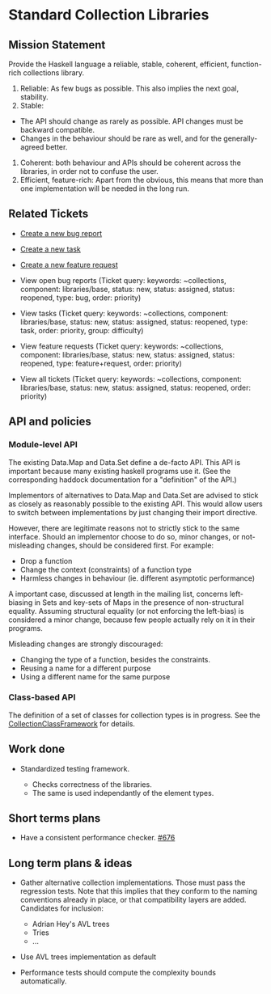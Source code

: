 # Standard Collection Libraries

## Mission Statement


Provide the Haskell language a reliable, stable, coherent, efficient, function-rich collections library.

1. Reliable: As few bugs as possible. This also implies the next goal, stability.
1. Stable: 

  - The API should change as rarely as possible. API changes must be backward compatible.
  - Changes in the behaviour should be rare as well, and for the generally-agreed better.

1. Coherent: both behaviour and APIs should be coherent across the libraries, in order not to confuse the user.
1. Efficient, feature-rich: Apart from the obvious, this means that more than one implementation will be needed in the long run.

## Related Tickets

- [Create a new bug report](/trac/ghc/trac/ghc/newticket?version=6.4.1&keywords=collections&component=libraries/base&type=bug)
- [Create a new task](/trac/ghc/trac/ghc/newticket?version=6.4.1&keywords=collections&component=libraries/base&type=task)
- [Create a new feature request](/trac/ghc/trac/ghc/newticket?version=6.4.1&keywords=collections&component=libraries/base&type=feature+request)

- View open bug reports (Ticket query: keywords: \~collections, component: libraries/base, status: new, status: assigned, status: reopened, type: bug, order: priority)
- View tasks (Ticket query: keywords: \~collections, component: libraries/base, status: new, status: assigned, status: reopened, type: task, order: priority, group: difficulty)
- View feature requests (Ticket query: keywords: \~collections, component: libraries/base, status: new, status: assigned, status: reopened, type: feature+request, order: priority)

- View all tickets (Ticket query: keywords: \~collections, component: libraries/base, status: new, status: assigned, status: reopened, order: priority)

## API and policies

### Module-level API


The existing Data.Map and Data.Set define a de-facto API. This API is important because many existing haskell programs use it. (See the corresponding haddock documentation for a "definition" of the API.)


Implementors of alternatives to Data.Map and Data.Set are advised to stick as closely as reasonably possible to the existing API. This would allow users to switch between implementations by just changing their import directive.


However, there are legitimate reasons not to strictly stick to the same interface. Should an implementor choose to do so, minor changes, or not-misleading changes, should be considered first. For example:

- Drop a function
- Change the context (constraints) of a function type
- Harmless changes in behaviour (ie. different asymptotic performance)


A important case, discussed at length in the mailing list, concerns left-biasing in Sets and key-sets of Maps in the presence of non-structural equality. Assuming structural equality (or not enforcing the left-bias) is considered a minor change, because few people actually rely on it in their programs.


Misleading changes are strongly discouraged:

- Changing the type of a function, besides the constraints.
- Reusing a name for a different purpose
- Using a different name for the same purpose

### Class-based API


The definition of a set of classes for collection types is in progress.
See the [CollectionClassFramework](collection-class-framework) for details.

## Work done

- Standardized testing framework. 

  - Checks correctness of the libraries.
  - The same is used independantly of the element types.

## Short terms plans


- Have a consistent performance checker. [\#676](https://gitlab.haskell.org/ghc/ghc/issues/676)


 


## Long term plans & ideas



 


- Gather alternative collection implementations. Those must pass the regression tests. Note that this implies that they conform to the naming conventions already in place, or that compatibility layers are added.
  Candidates for inclusion:

  - Adrian Hey's AVL trees
  - Tries
  - ...
- Use AVL trees implementation as default
- Performance tests should compute the complexity bounds automatically.

